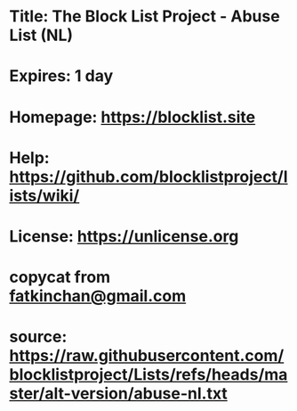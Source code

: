 # Title: The Block List Project - Abuse List (NL)
# Expires: 1 day
# Homepage: https://blocklist.site
# Help: https://github.com/blocklistproject/lists/wiki/
# License: https://unlicense.org
# copycat from fatkinchan@gmail.com 
# source: https://raw.githubusercontent.com/blocklistproject/Lists/refs/heads/master/alt-version/abuse-nl.txt
